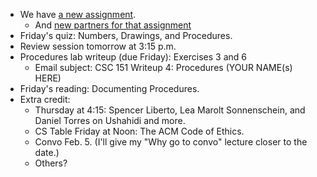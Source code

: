 * We have [a new assignment](../assignments/assignment.03.html).
     * And [new partners for that assignment](../partners/assignment.03.html)
* Friday's quiz: Numbers, Drawings, and Procedures.
* Review session tomorrow at 3:15 p.m.
* Procedures lab writeup (due Friday): Exercises 3 and 6
     * Email subject:
       CSC 151 Writeup 4: Procedures (YOUR NAME(s) HERE)
* Friday's reading: Documenting Procedures.
* Extra credit: 
     * Thursday at 4:15: Spencer Liberto, Lea Marolt Sonnenschein, and 
       Daniel Torres on Ushahidi and more.
     * CS Table Friday at Noon: The ACM Code of Ethics.
     * Convo Feb. 5. (I'll give my "Why go to convo" lecture closer to the date.)
     * Others?
